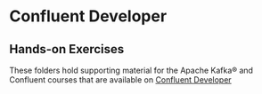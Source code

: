 # Confluent Developer

## Hands-on Exercises

These folders hold supporting material for the Apache Kafka® and Confluent courses that are available on [Confluent Developer](https://developer.confluent.io)
